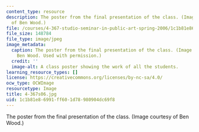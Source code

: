 ```yaml
---
content_type: resource
description: The poster from the final presentation of the class. (Image courtesy
  of Ben Wood.)
file: /courses/4-367-studio-seminar-in-public-art-spring-2006/1c1b81e86991ff601d78980904dc69f8_4-367s06.jpg
file_size: 148784
file_type: image/jpeg
image_metadata:
  caption: The poster from the final presentation of the class. (Image courtesy of
    Ben Wood. Used with permission.)
  credit: ''
  image-alt: A class poster showing the work of all the students.
learning_resource_types: []
license: https://creativecommons.org/licenses/by-nc-sa/4.0/
ocw_type: OCWImage
resourcetype: Image
title: 4-367s06.jpg
uid: 1c1b81e8-6991-ff60-1d78-980904dc69f8
---
```

The poster from the final presentation of the class. (Image courtesy of Ben Wood.)